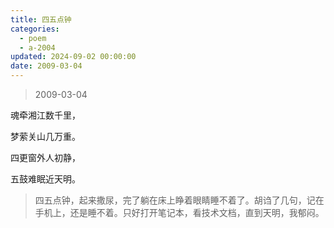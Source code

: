 ```yaml
---
title: 四五点钟
categories:
  - poem
  - a-2004
updated: 2024-09-02 00:00:00
date: 2009-03-04
---
```


> 2009-03-04

魂牵湘江数千里，

梦萦关山几万重。

四更窗外人初静，

五鼓难眠近天明。

> 四五点钟，起来撒尿，完了躺在床上睁着眼睛睡不着了。胡诌了几句，记在手机上，还是睡不着。只好打开笔记本，看技术文档，直到天明，我郁闷。